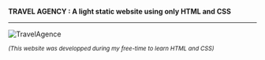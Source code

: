 **TRAVEL AGENCY : A light static website using only HTML and CSS**


-----------------------------------------------------------------------------------------------------------------------------------


![TravelAgence](https://user-images.githubusercontent.com/61105869/74770187-0f12a280-528c-11ea-86d5-692614a207ce.jpg)



<small>*(This website was developped during my free-time to learn HTML and CSS)*</small>
